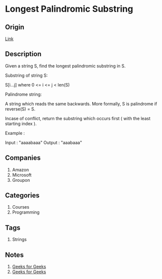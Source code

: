 # Longest Palindromic Substring

## Origin

[Link](https://www.interviewbit.com/problems/longest-palindromic-substring/)

## Description

Given a string S, find the longest palindromic substring in S.

Substring of string S:

S[i...j] where 0 <= i <= j < len(S)

Palindrome string:

A string which reads the same backwards. More formally, S is palindrome if reverse(S) = S.

Incase of conflict, return the substring which occurs first ( with the least starting index ).

Example :

Input : "aaaabaaa"
Output : "aaabaaa"

## Companies

1. Amazon
1. Microsoft
1. Groupon

## Categories

1. Courses
1. Programming

## Tags

1. Strings

## Notes

1. [Geeks for Geeks](http://www.geeksforgeeks.org/longest-palindrome-substring-set-1/)
1. [Geeks for Geeks](http://www.geeksforgeeks.org/longest-palindromic-substring-set-2/)